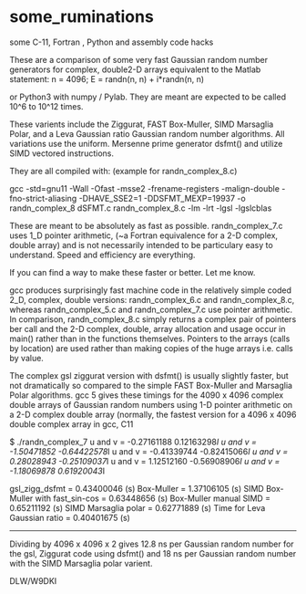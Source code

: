 # some_ruminations
some C-11, Fortran , Python and assembly code hacks

These are a comparison of some very fast Gaussian random number generators for complex, double2-D arrays equivalent to the Matlab statement:
  n = 4096;
  E = randn(n, n) + i*randn(n, n) 

or Python3 with numpy / Pylab.  They are meant are expected to be called 10^6 to 10^12 times.

These varients include the Ziggurat, FAST Box-Muller, SIMD Marsaglia Polar, and a Leva Gaussian ratio Gaussian random number algorithms.  All variations use the uniform. Mersenne prime generator dsfmt() and utilize SIMD vectored instructions.

They are all compiled with:   (example for randn_complex_8.c)
 
gcc -std=gnu11 -Wall -Ofast -msse2 -frename-registers -malign-double -fno-strict-aliasing -DHAVE_SSE2=1 -DDSFMT_MEXP=19937 -o randn_complex_8 dSFMT.c randn_complex_8.c -lm -lrt -lgsl -lgslcblas

These are meant to be absolutely as fast as possible.  randn_complex_7.c uses 1_D pointer arithmetic, (~a Fortran equivalence for a 2-D complex, double array) and is not necessarily intended to be particulary easy to understand.  Speed and efficiency are everything.

If you can find a way to make these faster or better.  Let me know.

gcc produces  surprisingly fast machine code in the relatively simple coded 2_D, complex, double versions:  randn_complex_6.c and randn_complex_8.c, whereas randn_complex_5.c and randn_complex_7.c use pointer arithmetic.  In comparison, randn_complex_8.c simply returns a complex pair of pointers ber call and the 2-D complex, double, array allocation and usage occur in main() rather than in the functions themselves.   Pointers to the arrays (calls by location) are used rather than making copies of the huge arrays i.e. calls by value.

The complex gsl ziggurat version with dsfmt() is usually slightly faster, but not dramatically so compared to the simple FAST Box-Muller and Marsaglia Polar algorithms.   gcc  5 gives these timings for the 4090 x 4096 complex double arrays of Gaussian random numbers using 1-D pointer arithmetic on a 2-D complex double array  (normally, the fastest version for a 4096 x 4096 double complex array in gcc, C11

$ ./randn_complex_7
 u and v = -0.27161188  0.12163298*I
 u and v = -1.50471852  -0.64422578*I
 u and v = -0.41339744  -0.82415066*I
 u and v = 0.28028943  -0.25109037*I
 u and v = 1.12512160  -0.56908906*I
 u and v = -1.18069878  0.61920043*I

gsl_zigg_dsfmt                     = 0.43400046 (s) 
Box-Muller                         = 1.37106105 (s) 
SIMD Box-Muller with fast_sin-cos  = 0.63448656 (s) 
Box-Muller manual SIMD             = 0.65211192 (s) 
SIMD Marsaglia polar               = 0.62771889 (s) 
Time for Leva Gaussian ratio       = 0.40401675 (s) 

**************

Dividing by 4096 x 4096 x 2 gives 12.8 ns per Gaussian random number for the gsl, Ziggurat code using dsfmt() and 18 ns per Gaussian random number with the SIMD Marsaglia polar varient.


DLW/W9DKI
